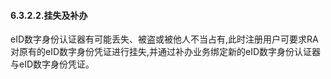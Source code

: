 #### 6.3.2.2.挂失及补办

eID数字身份认证器有可能丢失、被盗或被他人不当占有,此时注册用户可要求RA对原有的eID数字身份凭证进行挂失,并通过补办业务绑定新的eID数字身份认证器与eID数字身份凭证。

